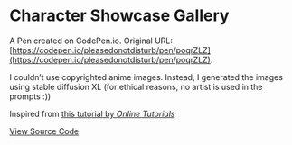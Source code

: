# Character Showcase Gallery

A Pen created on CodePen.io. Original URL: [https://codepen.io/pleasedonotdisturb/pen/poqrZLZ](https://codepen.io/pleasedonotdisturb/pen/poqrZLZ).

I couldn’t use copyrighted anime images. Instead, I generated the images using stable diffusion XL (for ethical reasons, no artist is used in the prompts :))

Inspired from [this tutorial by *Online Tutorials*](https://youtu.be/-9vp6PyBZdE)

[View Source Code](https://github.com/pleasedonotdisturb/character-showcase-gallery)